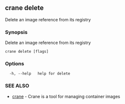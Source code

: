 ## crane delete

Delete an image reference from its registry

### Synopsis

Delete an image reference from its registry

```
crane delete [flags]
```

### Options

```
  -h, --help   help for delete
```

### SEE ALSO

* [crane](crane.md)	 - Crane is a tool for managing container images

